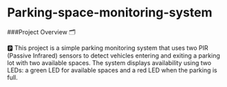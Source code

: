# Parking-space-monitoring-system
###Project Overview 🗂️

🅿️ This project is a simple parking monitoring system that uses two PIR (Passive Infrared) sensors to detect vehicles entering and exiting a parking lot with two available spaces. The system displays availability using two LEDs: a green LED for available spaces and a red LED when the parking is full.
